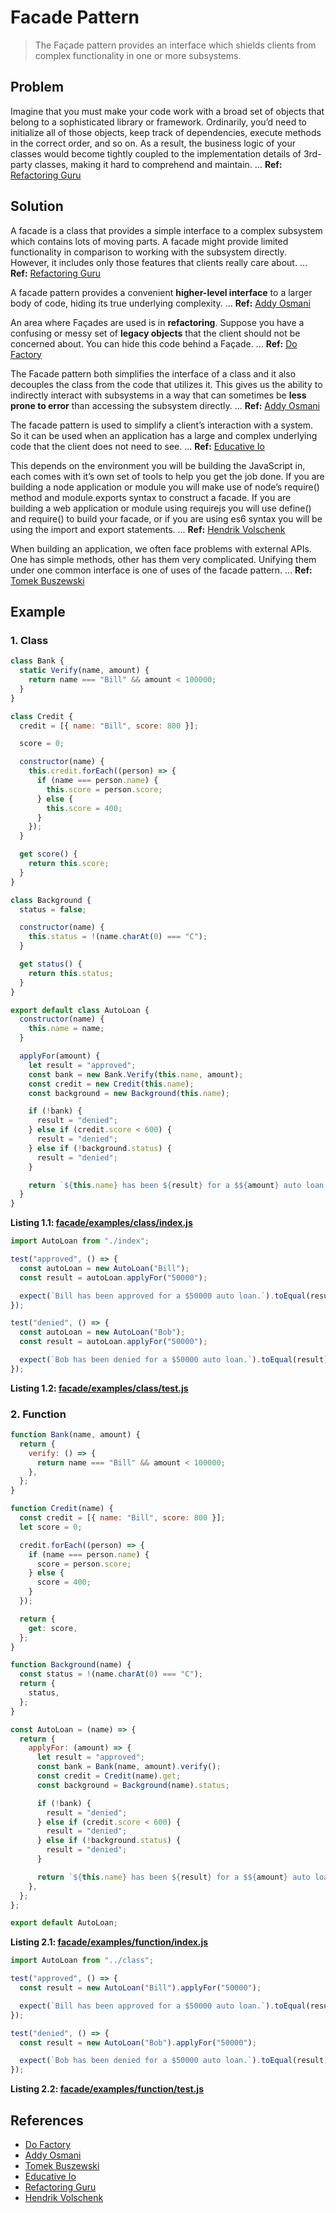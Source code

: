 # Facade Pattern
>The Façade pattern provides an interface which shields clients from complex functionality in one or more subsystems.

## Problem

Imagine that you must make your code work with a broad set of objects that belong to a sophisticated library or framework. Ordinarily, you’d need to initialize all of those objects, keep track of dependencies, execute methods in the correct order, and so on. As a result, the business logic of your classes would become tightly coupled to the implementation details of 3rd-party classes, making it hard to comprehend and maintain. ... __Ref:__ [Refactoring Guru]

## Solution

A facade is a class that provides a simple interface to a complex subsystem which contains lots of moving parts. A facade might provide limited functionality in comparison to working with the subsystem directly. However, it includes only those features that clients really care about. ... __Ref:__ [Refactoring Guru]

A facade pattern provides a convenient **higher-level interface** to a larger body of code, hiding its true underlying complexity. ... __Ref:__ [Addy Osmani]

An area where Façades are used is in **refactoring**. Suppose you have a confusing or messy set of **legacy objects** that the client should not be concerned about. You can hide this code behind a Façade. ... __Ref:__ [Do Factory]

The Facade pattern both simplifies the interface of a class and it also decouples the class from the code that utilizes it. This gives us the ability to indirectly interact with subsystems in a way that can sometimes be **less prone to error** than accessing the subsystem directly. ... __Ref:__ [Addy Osmani]

The facade pattern is used to simplify a client’s interaction with a system. So it can be used when an application has a large and complex underlying code that the client does not need to see. ... __Ref:__ [Educative Io]

This depends on the environment you will be building the JavaScript in, each comes with it’s own set of tools to help you get the job done.
If you are building a node application or module you will make use of node’s require() method and module.exports syntax to construct a facade.
If you are building a web application or module using requirejs you will use define() and require() to build your facade, or if you are using es6 syntax you will be using the import and export statements. ... __Ref:__ [Hendrik Volschenk]

When building an application, we often face problems with external APIs. One has simple methods, other has them very complicated. Unifying them under one common interface is one of uses of the facade pattern. ... __Ref:__ [Tomek Buszewski]

## Example

### 1. Class
```javascript
class Bank {
  static Verify(name, amount) {
    return name === "Bill" && amount < 100000;
  }
}

class Credit {
  credit = [{ name: "Bill", score: 800 }];

  score = 0;

  constructor(name) {
    this.credit.forEach((person) => {
      if (name === person.name) {
        this.score = person.score;
      } else {
        this.score = 400;
      }
    });
  }

  get score() {
    return this.score;
  }
}

class Background {
  status = false;

  constructor(name) {
    this.status = !(name.charAt(0) === "C");
  }

  get status() {
    return this.status;
  }
}

export default class AutoLoan {
  constructor(name) {
    this.name = name;
  }

  applyFor(amount) {
    let result = "approved";
    const bank = new Bank.Verify(this.name, amount);
    const credit = new Credit(this.name);
    const background = new Background(this.name);

    if (!bank) {
      result = "denied";
    } else if (credit.score < 600) {
      result = "denied";
    } else if (!background.status) {
      result = "denied";
    }

    return `${this.name} has been ${result} for a $${amount} auto loan.`;
  }
}

```
__Listing 1.1: [facade/examples/class/index.js](https://github.com/patternsandbox/javascript/blob/main/patterns/facade/examples/class/index.js)__
```javascript
import AutoLoan from "./index";

test("approved", () => {
  const autoLoan = new AutoLoan("Bill");
  const result = autoLoan.applyFor("50000");

  expect(`Bill has been approved for a $50000 auto loan.`).toEqual(result);
});

test("denied", () => {
  const autoLoan = new AutoLoan("Bob");
  const result = autoLoan.applyFor("50000");

  expect(`Bob has been denied for a $50000 auto loan.`).toEqual(result);
});

```
__Listing 1.2: [facade/examples/class/test.js](https://github.com/patternsandbox/javascript/blob/main/patterns/facade/examples/class/test.js)__

### 2. Function
```javascript
function Bank(name, amount) {
  return {
    verify: () => {
      return name === "Bill" && amount < 100000;
    },
  };
}

function Credit(name) {
  const credit = [{ name: "Bill", score: 800 }];
  let score = 0;

  credit.forEach((person) => {
    if (name === person.name) {
      score = person.score;
    } else {
      score = 400;
    }
  });

  return {
    get: score,
  };
}

function Background(name) {
  const status = !(name.charAt(0) === "C");
  return {
    status,
  };
}

const AutoLoan = (name) => {
  return {
    applyFor: (amount) => {
      let result = "approved";
      const bank = Bank(name, amount).verify();
      const credit = Credit(name).get;
      const background = Background(name).status;

      if (!bank) {
        result = "denied";
      } else if (credit.score < 600) {
        result = "denied";
      } else if (!background.status) {
        result = "denied";
      }

      return `${this.name} has been ${result} for a $${amount} auto loan.`;
    },
  };
};

export default AutoLoan;

```
__Listing 2.1: [facade/examples/function/index.js](https://github.com/patternsandbox/javascript/blob/main/patterns/facade/examples/function/index.js)__
```javascript
import AutoLoan from "../class";

test("approved", () => {
  const result = new AutoLoan("Bill").applyFor("50000");

  expect(`Bill has been approved for a $50000 auto loan.`).toEqual(result);
});

test("denied", () => {
  const result = new AutoLoan("Bob").applyFor("50000");

  expect(`Bob has been denied for a $50000 auto loan.`).toEqual(result);
});

```
__Listing 2.2: [facade/examples/function/test.js](https://github.com/patternsandbox/javascript/blob/main/patterns/facade/examples/function/test.js)__

## References
- [Do Factory]
- [Addy Osmani]
- [Tomek Buszewski]
- [Educative Io]
- [Refactoring Guru]
- [Hendrik Volschenk]

[Do Factory]: https://www.dofactory.com/javascript/design-patterns/builder
[Addy Osmani]: https://addyosmani.com/resources/essentialjsdesignpatterns/book/
[Tomek Buszewski]: https://dev.to/tomekbuszewski/facade-pattern-in-javascript-3on4
[Educative Io]: https://www.educative.io/collection/page/5429798910296064/5725579815944192/6046230397321216
[Refactoring Guru]: https://refactoring.guru/design-patterns/facade
[Hendrik Volschenk]: https://medium.com/@righteous.trespasser/creating-and-using-facades-in-javascript-2c471ea2af41
